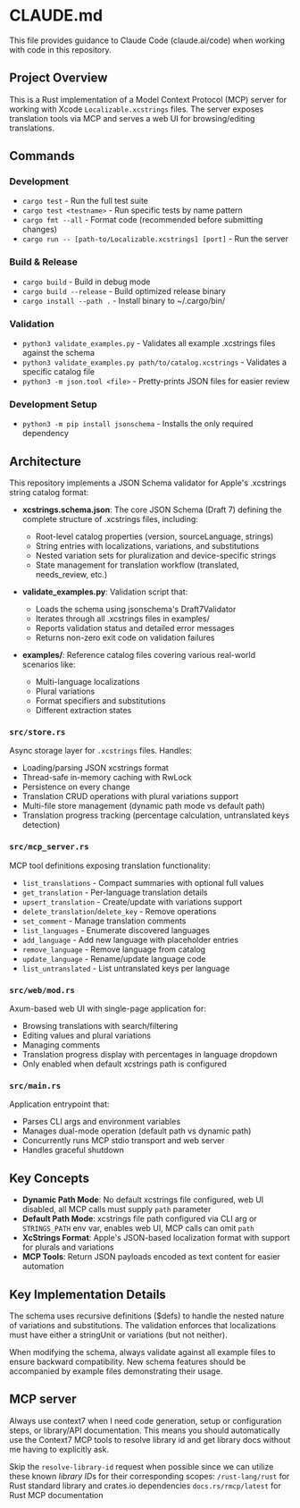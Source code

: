 # CLAUDE.md

This file provides guidance to Claude Code (claude.ai/code) when working with code in this repository.

## Project Overview

This is a Rust implementation of a Model Context Protocol (MCP) server for working with Xcode `Localizable.xcstrings` files. The server exposes translation tools via MCP and serves a web UI for browsing/editing translations.

## Commands

### Development

- `cargo test` - Run the full test suite
- `cargo test <testname>` - Run specific tests by name pattern
- `cargo fmt --all` - Format code (recommended before submitting changes)
- `cargo run -- [path-to/Localizable.xcstrings] [port]` - Run the server

### Build & Release

- `cargo build` - Build in debug mode
- `cargo build --release` - Build optimized release binary
- `cargo install --path .` - Install binary to ~/.cargo/bin/

### Validation

- `python3 validate_examples.py` - Validates all example .xcstrings files against the schema
- `python3 validate_examples.py path/to/catalog.xcstrings` - Validates a specific catalog file
- `python3 -m json.tool <file>` - Pretty-prints JSON files for easier review

### Development Setup

- `python3 -m pip install jsonschema` - Installs the only required dependency

## Architecture

This repository implements a JSON Schema validator for Apple's .xcstrings string catalog format:

- **xcstrings.schema.json**: The core JSON Schema (Draft 7) defining the complete structure of .xcstrings files, including:
  - Root-level catalog properties (version, sourceLanguage, strings)
  - String entries with localizations, variations, and substitutions
  - Nested variation sets for pluralization and device-specific strings
  - State management for translation workflow (translated, needs_review, etc.)

- **validate_examples.py**: Validation script that:
  - Loads the schema using jsonschema's Draft7Validator
  - Iterates through all .xcstrings files in examples/
  - Reports validation status and detailed error messages
  - Returns non-zero exit code on validation failures

- **examples/**: Reference catalog files covering various real-world scenarios like:
  - Multi-language localizations
  - Plural variations
  - Format specifiers and substitutions
  - Different extraction states

### `src/store.rs`

Async storage layer for `.xcstrings` files. Handles:

- Loading/parsing JSON xcstrings format
- Thread-safe in-memory caching with RwLock
- Persistence on every change
- Translation CRUD operations with plural variations support
- Multi-file store management (dynamic path mode vs default path)
- Translation progress tracking (percentage calculation, untranslated keys detection)

### `src/mcp_server.rs`

MCP tool definitions exposing translation functionality:

- `list_translations` - Compact summaries with optional full values
- `get_translation` - Per-language translation details
- `upsert_translation` - Create/update with variations support
- `delete_translation`/`delete_key` - Remove operations
- `set_comment` - Manage translation comments
- `list_languages` - Enumerate discovered languages
- `add_language` - Add new language with placeholder entries
- `remove_language` - Remove language from catalog
- `update_language` - Rename/update language code
- `list_untranslated` - List untranslated keys per language

### `src/web/mod.rs`

Axum-based web UI with single-page application for:

- Browsing translations with search/filtering
- Editing values and plural variations
- Managing comments
- Translation progress display with percentages in language dropdown
- Only enabled when default xcstrings path is configured

### `src/main.rs`

Application entrypoint that:

- Parses CLI args and environment variables
- Manages dual-mode operation (default path vs dynamic path)
- Concurrently runs MCP stdio transport and web server
- Handles graceful shutdown

## Key Concepts

- **Dynamic Path Mode**: No default xcstrings file configured, web UI disabled, all MCP calls must supply `path` parameter
- **Default Path Mode**: xcstrings file path configured via CLI arg or `STRINGS_PATH` env var, enables web UI, MCP calls can omit `path`
- **XcStrings Format**: Apple's JSON-based localization format with support for plurals and variations
- **MCP Tools**: Return JSON payloads encoded as text content for easier automation

## Key Implementation Details

The schema uses recursive definitions ($defs) to handle the nested nature of variations and substitutions. The validation enforces that localizations must have either a stringUnit or variations (but not neither).

When modifying the schema, always validate against all example files to ensure backward compatibility. New schema features should be accompanied by example files demonstrating their usage.

## MCP server

Always use context7 when I need code generation, setup or configuration steps, or library/API documentation. This means you should automatically use the Context7 MCP tools to resolve library id and get library docs without me having to explicitly ask.

Skip the `resolve-library-id` request when possible since we can utilize these known *library ID*s for their corresponding scopes:
`/rust-lang/rust` for Rust standard library and crates.io dependencies
`docs.rs/rmcp/latest` for Rust MCP documentation
